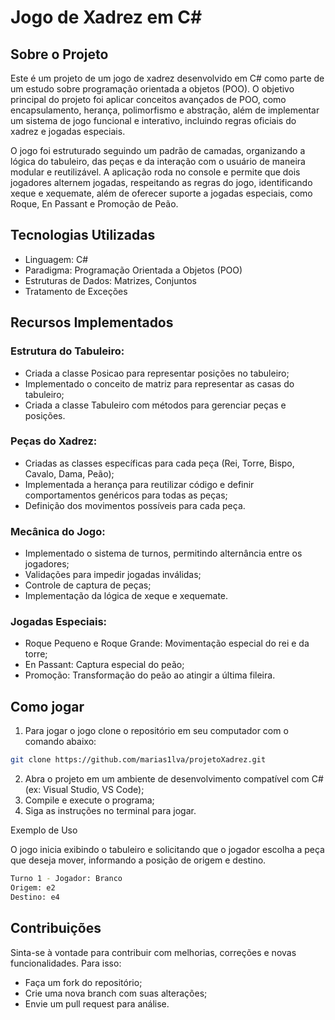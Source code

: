 # Jogo de Xadrez em C#

## Sobre o Projeto
Este é um projeto de um jogo de xadrez desenvolvido em C# como parte de um estudo sobre programação orientada a objetos (POO). O objetivo principal do projeto foi aplicar conceitos avançados de POO, como encapsulamento, herança, polimorfismo e abstração, além de implementar um sistema de jogo funcional e interativo, incluindo regras oficiais do xadrez e jogadas especiais.

O jogo foi estruturado seguindo um padrão de camadas, organizando a lógica do tabuleiro, das peças e da interação com o usuário de maneira modular e reutilizável. A aplicação roda no console e permite que dois jogadores alternem jogadas, respeitando as regras do jogo, identificando xeque e xequemate, além de oferecer suporte a jogadas especiais, como Roque, En Passant e Promoção de Peão.

## Tecnologias Utilizadas
- Linguagem: C#
- Paradigma: Programação Orientada a Objetos (POO)
- Estruturas de Dados: Matrizes, Conjuntos
- Tratamento de Exceções

## Recursos Implementados
### Estrutura do Tabuleiro:
- Criada a classe Posicao para representar posições no tabuleiro;
- Implementado o conceito de matriz para representar as casas do tabuleiro;
- Criada a classe Tabuleiro com métodos para gerenciar peças e posições.
### Peças do Xadrez:
- Criadas as classes específicas para cada peça (Rei, Torre, Bispo, Cavalo, Dama, Peão);
- Implementada a herança para reutilizar código e definir comportamentos genéricos para todas as peças;
- Definição dos movimentos possíveis para cada peça.
### Mecânica do Jogo:
- Implementado o sistema de turnos, permitindo alternância entre os jogadores;
- Validações para impedir jogadas inválidas;
- Controle de captura de peças;
- Implementação da lógica de xeque e xequemate.
### Jogadas Especiais:
- Roque Pequeno e Roque Grande: Movimentação especial do rei e da torre;
- En Passant: Captura especial do peão;
- Promoção: Transformação do peão ao atingir a última fileira.

## Como jogar
1. Para jogar o jogo clone o repositório em seu computador com o comando abaixo:
```bash
git clone https://github.com/marias1lva/projetoXadrez.git
```
2. Abra o projeto em um ambiente de desenvolvimento compatível com C# (ex: Visual Studio, VS Code);
3. Compile e execute o programa;
4. Siga as instruções no terminal para jogar.

Exemplo de Uso

O jogo inicia exibindo o tabuleiro e solicitando que o jogador escolha a peça que deseja mover, informando a posição de origem e destino.
```bash
Turno 1 - Jogador: Branco
Origem: e2
Destino: e4
```

## Contribuições
Sinta-se à vontade para contribuir com melhorias, correções e novas funcionalidades. Para isso:
- Faça um fork do repositório;
- Crie uma nova branch com suas alterações;
- Envie um pull request para análise.
